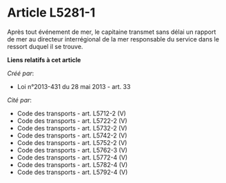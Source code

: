 # Article L5281-1

Après tout événement de mer, le capitaine transmet sans délai un rapport de mer au directeur interrégional de la mer
responsable du service dans le ressort duquel il se trouve.

**Liens relatifs à cet article**

_Créé par_:

  - Loi n°2013-431 du 28 mai 2013 - art. 33

_Cité par_:

  - Code des transports - art. L5712-2 (V)
  - Code des transports - art. L5722-2 (V)
  - Code des transports - art. L5732-2 (V)
  - Code des transports - art. L5742-2 (V)
  - Code des transports - art. L5752-2 (V)
  - Code des transports - art. L5762-3 (V)
  - Code des transports - art. L5772-4 (V)
  - Code des transports - art. L5782-4 (V)
  - Code des transports - art. L5792-4 (V)
